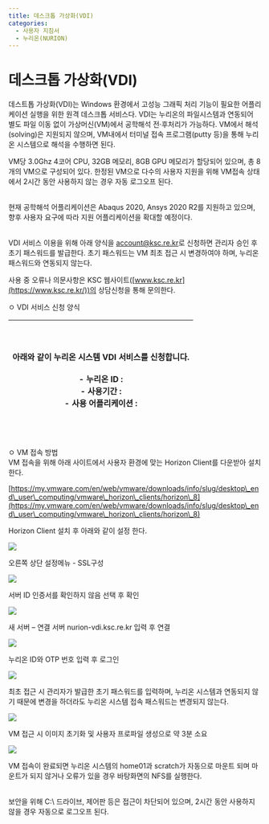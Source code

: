 ```yaml
---
title: 데스크톱 가상화(VDI)
categories:
  - 사용자 지침서
  - 누리온(NURION)
---
```


# 데스크톱 가상화(VDI)

데스트톱 가상화(VDI)는 Windows 환경에서 고성능 그래픽 처리 기능이 필요한 어플리케이션 실행을 위한 원격 데스크톱 서비스다. VDI는 누리온의 파일시스템과 연동되어 별도 파일 이동 없이 가상머신(VM)에서 공학해석 전·후처리가 가능하다. VM에서 해석(solving)은 지원되지 않으며, VM내에서 터미널 접속 프로그램(putty 등)을 통해 누리온 시스템으로 해석을 수행하면 된다.

&#x20;

&#x20;VM당 3.0Ghz 4코어 CPU, 32GB 메모리, 8GB GPU 메모리가 할당되어 있으며, 총 8개의 VM으로 구성되어 있다. 한정된 VM으로 다수의 사용자 지원을 위해 VM접속 상태에서 2시간 동안 사용하지 않는 경우 자동 로그오프 된다.&#x20;

\
&#x20;현재 공학해석 어플리케이션은 Abaqus 2020, Ansys 2020 R2를 지원하고 있으며, 향후 사용자 요구에 따라 지원 어플리케이션을 확대할 예정이다.&#x20;

\
&#x20;VDI 서비스 이용을 위해 아래 양식을 [account@ksc.re.kr](http://account@ksc.re.kr/)로 신청하면 관리자 승인 후 초기 패스워드를 발급한다. 초기 패스워드는 VM 최초 접근 시 변경하여야 하며, 누리온 패스워드와 연동되지 않는다.

&#x20;

&#x20;사용 중 오류나 의문사항은 KSC 웹사이트([www.ksc.re.kr](https://www.ksc.re.kr/))의 상담신청을 통해 문의한다.

&#x20;

&#x20; ㅇ VDI 서비스 신청 양식

| <p><br><br>  아래와 같이 누리온 시스템 VDI 서비스를 신청합니다.<br><br>   - 누리온 ID :<br>   - 사용기간 :<br>   - 사용 어플리케이션 :<br><br><br></p> |
| ------------------------------------------------------------------------------------------------------------------- |

&#x20;

&#x20; ㅇ VM 접속 방법\
&#x20;VM 접속을 위해 아래 사이트에서 사용자 환경에 맞는 Horizon Client를 다운받아 설치한다.

[https://my.vmware.com/en/web/vmware/downloads/info/slug/desktop\_end\_user\_computing/vmware\_horizon\_clients/horizon\_8](https://my.vmware.com/en/web/vmware/downloads/info/slug/desktop\_end\_user\_computing/vmware\_horizon\_clients/horizon\_8)

&#x20;

&#x20;Horizon Client 설치 후 아래와 같이 설정 한다.

&#x20;

![](https://blog.kakaocdn.net/dn/BGC8q/btqYxpVD99O/aVX8Oq2TGkS5er6LHkKaAk/img.png)

&#x20;오른쪽 상단 설정메뉴 - SSL구성

&#x20;

![](https://blog.kakaocdn.net/dn/b2YVtG/btqYB5PTAQt/MCkUZMpHHg3RoKnHI4HZc0/img.png)

&#x20;서버 ID 인증서를 확인하지 않음 선택 후 확인

&#x20;

![](https://blog.kakaocdn.net/dn/bnmUCe/btqYAsq3OVw/pPBhiKuHaRDIevDx6se2J0/img.png)

&#x20;새 서버 – 연결 서버 nurion-vdi.ksc.re.kr 입력 후 연결

&#x20;

![](https://blog.kakaocdn.net/dn/OrQYH/btqYusFvBRT/wB9uZD0HH4oaniyDKnsnj1/img.png)

&#x20;누리온 ID와 OTP 번호 입력 후 로그인

&#x20;

![](https://blog.kakaocdn.net/dn/o923B/btqYB5ClVrQ/KKOOxMLnWI8wCo4TqJ9wP1/img.png)

&#x20;최초 접근 시 관리자가 발급한 초기 패스워드를 입력하며, 누리온 시스템과 연동되지 않기 때문에 변경을 하더라도 누리온 시스템 접속 패스워드는 변경되지 않는다.

&#x20;

![](https://blog.kakaocdn.net/dn/pf4pV/btqYE8eg2ch/qBvdIsUo1fA1iWwFAFX2bk/img.png)

&#x20;VM 접근 시 이미지 초기화 및 사용자 프로파일 생성으로 약 3분 소요

&#x20;

![](https://blog.kakaocdn.net/dn/ooqCE/btqYB5vDjrd/yi5b09uo1Boz7YjgT9qKl1/img.png)

&#x20;VM 접속이 완료되면 누리온 시스템의 home01과 scratch가 자동으로 마운트 되며 마운트가 되지 않거나 오류가 있을 경우 바탕화면의 NFS를 실행한다.

\
&#x20;보안을 위해 C:\ 드라이브, 제어판 등은 접근이 차단되어 있으며, 2시간 동안 사용하지 않을 경우 자동으로 로그오프 된다.
